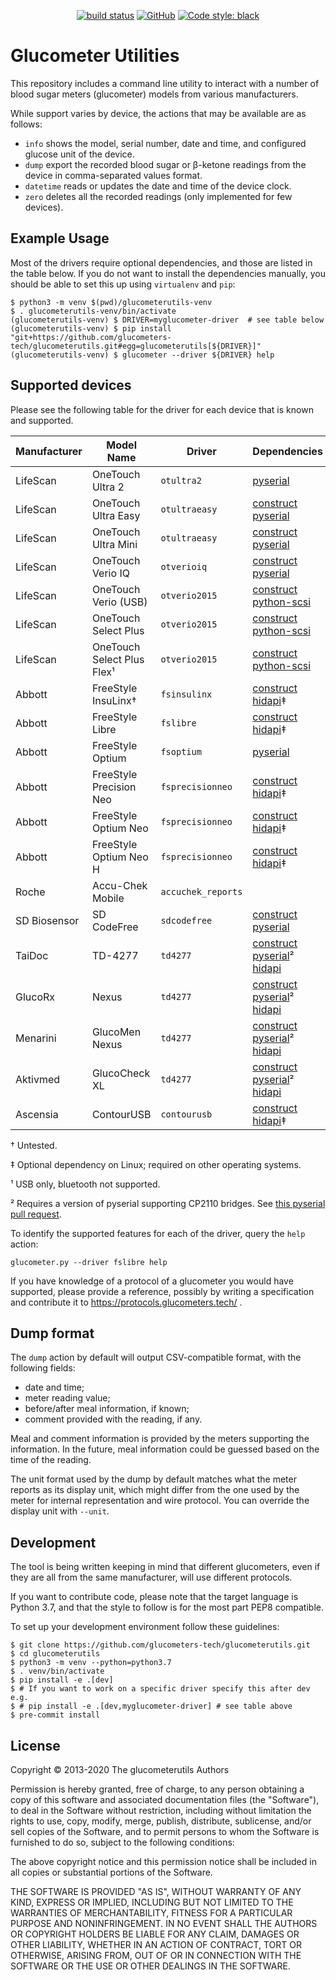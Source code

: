 <p align="center">
<a href="https://travis-ci.org/glucometers-tech/glucometerutils/builds/"><img alt="build status" src="https://img.shields.io/travis/glucometers-tech/glucometerutils"></a>
<a href="https://github.com/glucometers-tech/glucometerutils#license"><img alt="GitHub" src="https://img.shields.io/badge/license-MIT-green"></a>
<a href="https://github.com/psf/black"><img alt="Code style: black" src="https://img.shields.io/badge/code%20style-black-000000.svg"></a>
</p>

# Glucometer Utilities

This repository includes a command line utility to interact with a number of
blood sugar meters (glucometer) models from various manufacturers.

While support varies by device, the actions that may be available are as
follows:

 * `info` shows the model, serial number, date and time, and configured glucose
   unit of the device.
 * `dump` export the recorded blood sugar or β-ketone readings from the device
   in comma-separated values format.
 * `datetime` reads or updates the date and time of the device clock.
 * `zero` deletes all the recorded readings (only implemented for few devices).

## Example Usage

Most of the drivers require optional dependencies, and those are listed in the
table below. If you do not want to install the dependencies manually, you should
be able to set this up using `virtualenv` and `pip`:

```shell
$ python3 -m venv $(pwd)/glucometerutils-venv
$ . glucometerutils-venv/bin/activate
(glucometerutils-venv) $ DRIVER=myglucometer-driver  # see table below
(glucometerutils-venv) $ pip install "git+https://github.com/glucometers-tech/glucometerutils.git#egg=glucometerutils[${DRIVER}]"
(glucometerutils-venv) $ glucometer --driver ${DRIVER} help
```

## Supported devices

Please see the following table for the driver for each device that is known and
supported.

| Manufacturer | Model Name                 | Driver             | Dependencies                      |
| ---          | ---                        | ---                | ---                               |
| LifeScan     | OneTouch Ultra 2           | `otultra2`         | [pyserial]                        |
| LifeScan     | OneTouch Ultra Easy        | `otultraeasy`      | [construct] [pyserial]            |
| LifeScan     | OneTouch Ultra Mini        | `otultraeasy`      | [construct] [pyserial]            |
| LifeScan     | OneTouch Verio IQ          | `otverioiq`        | [construct] [pyserial]            |
| LifeScan     | OneTouch Verio (USB)       | `otverio2015`      | [construct] [python-scsi]         |
| LifeScan     | OneTouch Select Plus       | `otverio2015`      | [construct] [python-scsi]         |
| LifeScan     | OneTouch Select Plus Flex¹ | `otverio2015`      | [construct] [python-scsi]         |
| Abbott       | FreeStyle InsuLinx†        | `fsinsulinx`       | [construct] [hidapi]‡             |
| Abbott       | FreeStyle Libre            | `fslibre`          | [construct] [hidapi]‡             |
| Abbott       | FreeStyle Optium           | `fsoptium`         | [pyserial]                        |
| Abbott       | FreeStyle Precision Neo    | `fsprecisionneo`   | [construct] [hidapi]‡             |
| Abbott       | FreeStyle Optium Neo       | `fsprecisionneo`   | [construct] [hidapi]‡             |
| Abbott       | FreeStyle Optium Neo H     | `fsprecisionneo`   | [construct] [hidapi]‡             |
| Roche        | Accu-Chek Mobile           | `accuchek_reports` |                                   |
| SD Biosensor | SD CodeFree                | `sdcodefree`       | [construct] [pyserial]            |
| TaiDoc       | TD-4277                    | `td4277`           | [construct] [pyserial]² [hidapi]  |
| GlucoRx      | Nexus                      | `td4277`           | [construct] [pyserial]² [hidapi]  |
| Menarini     | GlucoMen Nexus             | `td4277`           | [construct] [pyserial]² [hidapi]  |
| Aktivmed     | GlucoCheck XL              | `td4277`           | [construct] [pyserial]² [hidapi]  |
| Ascensia     | ContourUSB                 | `contourusb`       | [construct] [hidapi]‡             |

† Untested.

‡ Optional dependency on Linux; required on other operating systems.

¹ USB only, bluetooth not supported.

² Requires a version of pyserial supporting CP2110 bridges. See [this pyserial
pull request](https://github.com/pyserial/pyserial/pull/411).

To identify the supported features for each of the driver, query the `help`
action:

    glucometer.py --driver fslibre help

If you have knowledge of a protocol of a glucometer you would have supported,
please provide a reference, possibly by writing a specification and contribute
it to https://protocols.glucometers.tech/ .

[construct]: https://construct.readthedocs.io/en/latest/
[pyserial]: https://pythonhosted.org/pyserial/
[python-scsi]: https://github.com/rosjat/python-scsi
[hidapi]: https://pypi.python.org/pypi/hidapi

## Dump format

The `dump` action by default will output CSV-compatible format, with the
following fields:

 * date and time;
 * meter reading value;
 * before/after meal information, if known;
 * comment provided with the reading, if any.

Meal and comment information is provided by the meters supporting the
information. In the future, meal information could be guessed based on the time
of the reading.

The unit format used by the dump by default matches what the meter reports as
its display unit, which might differ from the one used by the meter for internal
representation and wire protocol. You can override the display unit with
`--unit`.

## Development

The tool is being written keeping in mind that different glucometers,
even if they are all from the same manufacturer, will use different
protocols.

If you want to contribute code, please note that the target language
is Python 3.7, and that the style to follow is for the most part PEP8
compatible.

To set up your development environment follow these guidelines:

```shell
$ git clone https://github.com/glucometers-tech/glucometerutils.git
$ cd glucometerutils
$ python3 -m venv --python=python3.7
$ . venv/bin/activate
$ pip install -e .[dev]
$ # If you want to work on a specific driver specify this after dev e.g.
$ # pip install -e .[dev,myglucometer-driver] # see table above
$ pre-commit install
```

## License

Copyright © 2013-2020 The glucometerutils Authors

Permission is hereby granted, free of charge, to any person obtaining
a copy of this software and associated documentation files (the
"Software"), to deal in the Software without restriction, including
without limitation the rights to use, copy, modify, merge, publish,
distribute, sublicense, and/or sell copies of the Software, and to
permit persons to whom the Software is furnished to do so, subject to
the following conditions:

The above copyright notice and this permission notice shall be
included in all copies or substantial portions of the Software.

THE SOFTWARE IS PROVIDED "AS IS", WITHOUT WARRANTY OF ANY KIND,
EXPRESS OR IMPLIED, INCLUDING BUT NOT LIMITED TO THE WARRANTIES OF
MERCHANTABILITY, FITNESS FOR A PARTICULAR PURPOSE AND NONINFRINGEMENT.
IN NO EVENT SHALL THE AUTHORS OR COPYRIGHT HOLDERS BE LIABLE FOR ANY
CLAIM, DAMAGES OR OTHER LIABILITY, WHETHER IN AN ACTION OF CONTRACT,
TORT OR OTHERWISE, ARISING FROM, OUT OF OR IN CONNECTION WITH THE
SOFTWARE OR THE USE OR OTHER DEALINGS IN THE SOFTWARE.
